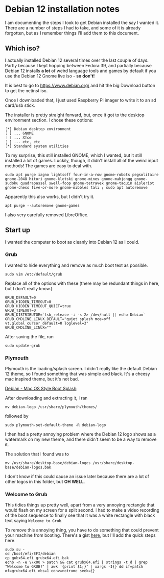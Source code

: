 # Debian 12 installation notes

I am documenting the steps I took to get Debian installed the say I wanted it. There are a number of steps I had to take, and some of it is already forgotten, but as I remember things I'll add them to this document.

## Which iso?

I actually installed Debian 12 several times over the last couple of days. Partly because I kept hopping between Fedora 39, and partially because Debian 12 installs **a lot** of weird language tools and games by default if you use the Debian 12 Gnome live iso - **so don't!**

It is best to go to https://www.debian.org/ and hit the big Download button to get the netinst iso.

Once I downloaded that, I just used Raspberry Pi imager to write it to an sd card/usb stick.

The installer is pretty straight forward, but, once it got to the desktop environment section. I chose these options:

```
[*] Debian desktop environment
[ ] ... GNOME
[ ] ... Xfce
[ ] ... etc, etc
[*] Standard system utilities
```
To my surprise, this still installed GNOME, which I wanted, but it still installed a lot of games. Luckily, though, it didn't install all of the weird input methods! The games are easy to deal with.

```
sudo apt purge iagno lightsoff four-in-a-row gnome-robots pegsolitaire gnome-2048 hitori gnome-klotski gnome-mines gnome-mahjongg gnome-sudoku quadrapassel swell-foop gnome-tetravex gnome-taquin aisleriot gnome-chess five-or-more gnome-nibbles tali ; sudo apt autoremove
```
Apparently this also works, but I didn't try it.
```
apt purge --autoremove gnome-games
```

I also very carefully removed LibreOffice.

## Start up

I wanted the computer to boot as cleanly into Debian 12 as I could.

### Grub
I wanted to hide everything and remove as much boot text as possible.
```
sudo vim /etc/default/grub
```
Replace all of the options with these (there may be redundant things in here, but I don't really know.)
```
GRUB_DEFAULT=0
GRUB_HIDDEN_TIMEOUT=0
GRUB_HIDDEN_TIMEOUT_QUIET=true
GRUB_TIMEOUT=0
GRUB_DISTRIBUTOR=`lsb_release -i -s 2> /dev/null || echo Debian`
GRUB_CMDLINE_LINUX_DEFAULT="quiet splash mce=off vt.global_cursor_default=0 loglevel=3"
GRUB_CMDLINE_LINUX=""
```
After saving the file, run
```
sudo update-grub
```

### Plymouth

Plymouth is the loading/splash screen. I didn't really like the default Debian 12 theme, so I found something that was simple and black. It's a cheesy mac inspired theme, but it's not bad.

[Debian - Mac OS Style Boot Splash](https://www.gnome-look.org/p/1888173)

After downloading and extracting it, I ran
```
mv debian-logo /usr/share/plymouth/themes/
```
followed by 
```
sudo plymouth-set-default-theme -R debian-logo
```

I then had a pretty annoying problem where the Debian 12 logo shows as a watermark on my new theme, and there didn't seem to be a way to remove it.

The solution that I found was to
```
mv /usr/share/desktop-base/debian-logos /usr/share/desktop-base/debian-logos.bak
```
I don't know if this could cause an issue later because there are a lot of other logos in this folder, but **OH WELL**.

### Welcome to Grub

This tidies things up pretty well, apart from a very annoying rectangle that would flash on my screen for a split second. I had to make a video recording of the boot sequence to finally see that it was a white rectangle with black text saying `Welcome to Grub`.

To remove this annoying thing, you have to do something that could prevent your machine from booting. There's a gist [here](https://gist.github.com/yousefvand/0f831f9148270445bf7022486a15b418), but I'll add the quick steps here:

```
sudo su -
cd /boot/efi/EFI/debian
cp gubx64.efi grubx64.efi.bak
echo -n -e \\x00 > patch && cat grubx64.efi | strings -t d | grep "Welcome to GRUB!" | awk '{print $1;}' | xargs -I{} dd if=patch of=grubx64.efi obs=1 conv=notrunc seek={}
```



